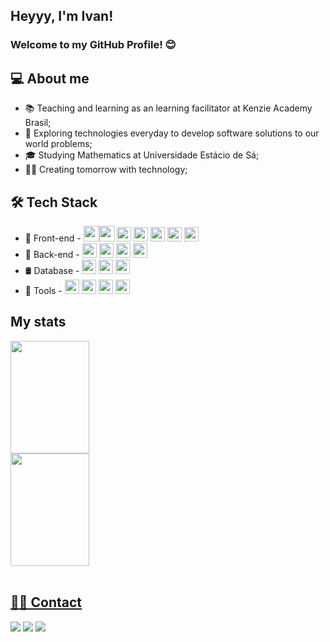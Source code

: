 ## Heyyy, I'm Ivan!

### Welcome to my GitHub Profile! 😊


## 💻 About me
* 📚 Teaching and learning as an learning facilitator at Kenzie Academy Brasil;
* 🧭 Exploring technologies everyday to develop software solutions to our world problems;
* 🎓 Studying Mathematics at Universidade Estácio de Sá;
* 👨‍💻 Creating tomorrow with technology;

## 🛠 Tech Stack

* 🎨 Front-end - <img src="https://cdn.jsdelivr.net/gh/devicons/devicon/icons/html5/html5-original-wordmark.svg" height="25px" /><img src="https://cdn.jsdelivr.net/gh/devicons/devicon/icons/css3/css3-original-wordmark.svg" height="25px" /> <img src="https://cdn.jsdelivr.net/gh/devicons/devicon/icons/javascript/javascript-original.svg" height="23px" /> <img src="https://cdn.jsdelivr.net/gh/devicons/devicon/icons/typescript/typescript-original.svg" height="23px" />
 <img src="https://cdn.jsdelivr.net/gh/devicons/devicon/icons/react/react-original.svg" height="23px" /> <img src="https://cdn.jsdelivr.net/gh/devicons/devicon/icons/redux/redux-original.svg" height="23px" /> <img src="https://cdn.jsdelivr.net/gh/devicons/devicon/icons/materialui/materialui-original.svg" height="23px" />
* 🧰 Back-end - <img src="https://cdn.jsdelivr.net/gh/devicons/devicon/icons/nodejs/nodejs-original.svg" height="23px" /> <img src="https://cdn.jsdelivr.net/gh/devicons/devicon/icons/typescript/typescript-original.svg" height="23px" /> <img src="https://cdn.jsdelivr.net/gh/devicons/devicon/icons/python/python-original.svg" height="23px" /> <img src="https://cdn.jsdelivr.net/gh/devicons/devicon/icons/flask/flask-original.svg" height="23px" />
* 🛢 Database - <img src="https://cdn.jsdelivr.net/gh/devicons/devicon/icons/postgresql/postgresql-original.svg" height="23px" /> <img src="https://cdn.jsdelivr.net/gh/devicons/devicon/icons/mongodb/mongodb-original.svg" height="23px" /> <img src="https://cdn.jsdelivr.net/gh/devicons/devicon/icons/sqlite/sqlite-original.svg" height="23px" />
* 🔧 Tools - <img src="https://cdn.jsdelivr.net/gh/devicons/devicon/icons/vscode/vscode-original.svg" height="23px" /> <img src="https://cdn.jsdelivr.net/gh/devicons/devicon/icons/figma/figma-original.svg" height="23px" /> <img src="https://cdn.jsdelivr.net/gh/devicons/devicon/icons/git/git-original.svg" height="23px" /> <img src="https://cdn.jsdelivr.net/gh/devicons/devicon/icons/heroku/heroku-original.svg" height="23px" />

## My stats

<div>
<a href="https://github.com/seu-usuário-aqui">
<img height="180em" width="50%" src="https://github-readme-stats.vercel.app/api/top-langs/?username=IvanBorba&layout=compact&langs_count=7&theme=dracula"/>
<img height="180em" width="50%" src="https://github-readme-stats.vercel.app/api?username=IvanBorba&show_icons=true&theme=dracula&include_all_commits=true&count_private=true"/>
</div>
<br/>

## 🤝🏼 Contact

<div>
<a href="https://www.linkedin.com/in/ivan-borba/" target="_blank"><img src="https://img.shields.io/badge/-LinkedIn-%230077B5?style=for-the-badge&logo=linkedin&logoColor=white" target="_blank"></a>  
<a href="https://instagram.com/ivanborba_" target="_blank"><img src="https://img.shields.io/badge/-Instagram-%23E4405F?style=for-the-badge&logo=instagram&logoColor=white" target="_blank"></a>
<a href = "mailto:mrborbaivan@gmail.com"><img src="https://img.shields.io/badge/Gmail-D14836?style=for-the-badge&logo=gmail&logoColor=white" target="_blank"></a>
</div>


